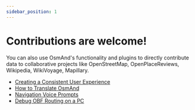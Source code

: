```yaml
---
sidebar_position: 1
---
```


# Contributions are welcome!

You can also use OsmAnd's functionality and plugins to directly contribute data to collaborative projects like OpenStreetMap, OpenPlaceReviews, Wikipedia, WikiVoyage, Mapillary.

* [Creating a Consistent User Experience](./creating-consistent-ux)
* [How to Translate OsmAnd](./translating-osmand)
* [Navigation Voice Prompts](./voice-prompts)
* [Debug OBF Routing on a PC](./debug-obf-routing-on-pc)

